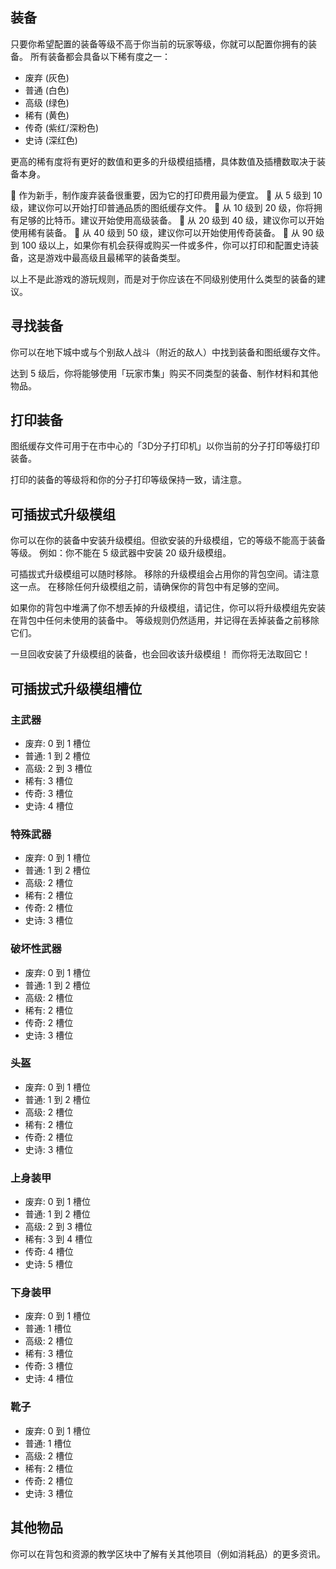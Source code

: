 ## 装备
只要你希望配置的装备等级不高于你当前的玩家等级，你就可以配置你拥有的装备。
所有装备都会具备以下稀有度之一：

  - 废弃 (灰色)
  - 普通 (白色)
  - 高级 (绿色)
  - 稀有 (黄色)
  - 传奇 (紫红/深粉色)
  - 史诗 (深红色)

更高的稀有度将有更好的数值和更多的升级模组插槽，具体数值及插槽数取决于装备本身。

🔹 作为新手，制作废弃装备很重要，因为它的打印费用最为便宜。
🔹 从 5 级到 10 级，建议你可以开始打印普通品质的图纸缓存文件。
🔹 从 10 级到 20 级，你将拥有足够的比特币。建议开始使用高级装备。
🔹 从 20 级到 40 级，建议你可以开始使用稀有装备。
🔹 从 40 级到 50 级，建议你可以开始使用传奇装备。
🔹 从 90 级到 100 级以上，如果你有机会获得或购买一件或多件，你可以打印和配置史诗装备，这是游戏中最高级且最稀罕的装备类型。

以上不是此游戏的游玩规则，而是对于你应该在不同级别使用什么类型的装备的建议。


## 寻找装备

你可以在地下城中或与个别敌人战斗（附近的敌人）中找到装备和图纸缓存文件。

达到 5 级后，你将能够使用「玩家市集」购买不同类型的装备、制作材料和其他物品。

## 打印装备

图纸缓存文件可用于在市中心的「3D分子打印机」以你当前的分子打印等级打印装备。

打印的装备的等级将和你的分子打印等级保持一致，请注意。

## 可插拔式升级模组

你可以在你的装备中安装升级模组。但欲安装的升级模组，它的等级不能高于装备等级。
例如：你不能在 5 级武器中安装 20 级升级模组。

可插拔式升级模组可以随时移除。
移除的升级模组会占用你的背包空间。请注意这一点。
在移除任何升级模组之前，请确保你的背包中有足够的空间。

如果你的背包中堆满了你不想丢掉的升级模组，请记住，你可以将升级模组先安装在背包中任何未使用的装备中。
等级规则仍然适用，并记得在丢掉装备之前移除它们。

一旦回收安装了升级模组的装备，也会回收该升级模组！
而你将无法取回它！

## 可插拔式升级模组槽位

### 主武器
 - 废弃: 0 到 1 槽位
 - 普通: 1 到 2 槽位
 - 高级: 2 到 3 槽位
 - 稀有: 3 槽位
 - 传奇: 3 槽位
 - 史诗: 4 槽位

### 特殊武器
 - 废弃: 0 到 1 槽位
 - 普通: 1 到 2 槽位
 - 高级: 2 槽位
 - 稀有: 2 槽位
 - 传奇: 2 槽位
 - 史诗: 3 槽位

### 破坏性武器
 - 废弃: 0 到 1 槽位
 - 普通: 1 到 2 槽位
 - 高级: 2 槽位
 - 稀有: 2 槽位
 - 传奇: 2 槽位
 - 史诗: 3 槽位

### 头盔
 - 废弃: 0 到 1 槽位
 - 普通: 1 到 2 槽位
 - 高级: 2 槽位
 - 稀有: 2 槽位
 - 传奇: 2 槽位
 - 史诗: 3 槽位

### 上身装甲
 - 废弃: 0 到 1 槽位
 - 普通: 1 到 2 槽位
 - 高级: 2 到 3 槽位
 - 稀有: 3 到 4 槽位
 - 传奇: 4 槽位
 - 史诗: 5 槽位

### 下身装甲
 - 废弃: 0 到 1 槽位
 - 普通: 1 槽位
 - 高级: 2 槽位
 - 稀有: 3 槽位
 - 传奇: 3 槽位
 - 史诗: 4 槽位

### 靴子
 - 废弃: 0 到 1 槽位
 - 普通: 1 槽位
 - 高级: 2 槽位
 - 稀有: 2 槽位
 - 传奇: 2 槽位
 - 史诗: 3 槽位

## 其他物品
你可以在背包和资源的教学区块中了解有关其他项目（例如消耗品）的更多资讯。